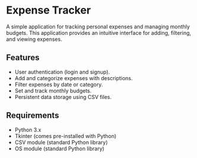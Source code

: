 # Expense Tracker

A simple application for tracking personal expenses and managing monthly budgets. This application provides an intuitive interface for adding, filtering, and viewing expenses.

## Features
- User authentication (login and signup).
- Add and categorize expenses with descriptions.
- Filter expenses by date or category.
- Set and track monthly budgets.
- Persistent data storage using CSV files.

## Requirements
- Python 3.x
- Tkinter (comes pre-installed with Python)
- CSV module (standard Python library)
- OS module (standard Python library)

